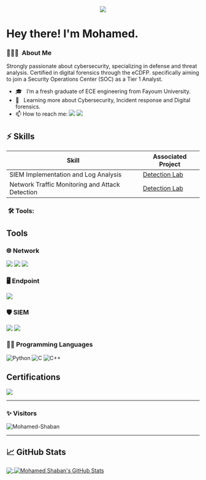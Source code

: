 
<p align="center"><img src="https://i.imgur.com/A6bWGFl.gif"/></p>



# Hey there! I'm Mohamed.


<h3> 👨🏻‍💻 &nbsp;About Me </h3>

Strongly passionate about cybersecurity, specializing in defense and threat analysis. Certified in digital forensics through the eCDFP. specifically aiming to join a Security Operations Center (SOC) as a Tier 1 Analyst.

- 🎓 &nbsp; I’m a fresh graduate of ECE engineering from Fayoum University. 
- 💼 &nbsp; Learning more about Cybersecurity, Incident response and Digital forensics.
- 📫 How to reach me: [<img src="https://img.shields.io/badge/-LinkedIn-333333?&style=flat&logo=LinkedIn&logoColor=white" />](https://www.linkedin.com/in/msferhet) [<img src="https://img.shields.io/badge/-Gmail-333333?style=flat&logo=gmail&logoColor=#D14836" />](mailto:msferhet118@gmail.com)


## ⚡ Skills

| Skill                                         | Associated Project         |
|-----------------------------------------------|----------------------------|
| SIEM Implementation and Log Analysis          | <a href="https://google.com">Detection Lab</a>|
| Network Traffic Monitoring and Attack Detection | <a href="https://google.com">Detection Lab</a>|


<h3>  &nbsp;🛠️ Tools:</h3>

## Tools

### 🌐 Network
<div>
    <img src="https://img.shields.io/badge/-Wireshark-1679A7?&style=flat&logo=Wireshark&logoColor=white" />
    <img src="https://img.shields.io/badge/-Suricata-EF3B2D?&style=flat&logo=Suricata&logoColor=white" />
    <img src="https://img.shields.io/badge/-Zeek-777BB4?&style=flag&logo=Zeek&logoColor=white" />
</div>

### 🖥️ Endpoint
<div>
    <img src="https://img.shields.io/badge/-Velociraptor-4B275F?&style=flat&logo=Velociraptor&logoColor=white" />
</div>

### 🛡️ SIEM
<div>
    <img src="https://img.shields.io/badge/-Splunk-000000?&style=for-the-badge&logo=Splunk&logoColor=white" />
    <img src="https://img.shields.io/badge/-Elastic-005571?&style=for-the-badge&logo=Elastic&logoColor=white" />
</div>

### 👨‍💻 Programming Languages  

![Python](https://img.shields.io/badge/-Python-333333?style=flat&logo=python)
![C](https://img.shields.io/badge/-C-black?style=flat-square&logo=c)
![C++](https://img.shields.io/badge/-C++-333333?style=flat&logo=C%2B%2B&logoColor=00599C)

## Certifications
<img src="https://img.shields.io/badge/-eCDFP-0078D7?style=for-the-badge&logo=Microsoft-Academic&logoColor=white" />

---------------------------------------------------------------------------------------------------------------------------------------------------------------------------------
### ✨ Visitors 

<p align="left"> <img src="https://komarev.com/ghpvc/?username=ms-ferhat" alt="Mohamed-Shaban" /> </p>

---------------------------------------------------------------------------------------------------------------------------------------------------------------------------------










## &#x1f4c8; GitHub Stats



<a href="https://github.com/ms-ferhat/ms-ferhat">
  <img align="center" src="https://github-readme-stats.vercel.app/api/top-langs/?username=ms-ferhat&hide=java,html,tex&title_color=ffffff&text_color=c9cacc&icon_color=2bbc8a&bg_color=1d1f21&langs_count=3" />
</a>
<a href="https://github.com/ms-ferhat">
  <img align="center" src="https://github-readme-stats.vercel.app/api?username=ms-ferhat&show_icons=true&line_height=27&count_private=true&title_color=ffffff&text_color=c9cacc&icon_color=2bbc8a&bg_color=1d1f21" alt="Mohamed Shaban's GitHub Stats" />
</a>


<!-- icons without padding -->
[3.2]: https://github.com/ms-ferhat/ms-ferhat/blob/main/linkedin%20(1).png
 (LinkedIn icon without padding)


<!-- links to your social media accounts -->

[1]: https://twitter.com/Mohamed93465854
[2]: https://github.com/ms-ferhat
[3]: https://www.linkedin.com/in/ms-ferhet/


